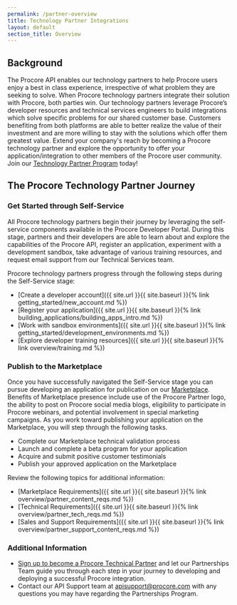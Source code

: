 ```yaml
---
permalink: /partner-overview
title: Technology Partner Integrations
layout: default
section_title: Overview
---
```


## Background

The Procore API enables our technology partners to help Procore users enjoy a best in class experience, irrespective of what problem they are seeking to solve.
When Procore technology partners integrate their solution with Procore, both parties win.
Our technology partners leverage Procore’s developer resources and technical services engineers to build integrations which solve specific problems for our shared customer base.
Customers benefiting from both platforms are able to better realize the value of their investment and are more willing to stay with the solutions which offer them greatest value.
Extend your company's reach by becoming a Procore technology partner and explore the opportunity to offer your application/integration to other members of the Procore user community.
Join our [Technology Partner Program](https://developers.procore.com/partner-signup) today!

## The Procore Technology Partner Journey

### Get Started through Self-Service

All Procore technology partners begin their journey by leveraging the self-service components available in the Procore Developer Portal.
During this stage, partners and their developers are able to learn about and explore the capabilities of the Procore API, register an application, experiment with a development sandbox, take advantage of various training resources, and request email support from our Technical Services team.

Procore technology partners progress through the following steps during the Self-Service stage:

- [Create a developer account]({{ site.url }}{{ site.baseurl }}{% link getting_started/new_account.md %})
- [Register your application]({{ site.url }}{{ site.baseurl }}{% link building_applications/building_apps_intro.md %})
- [Work with sandbox environments]({{ site.url }}{{ site.baseurl }}{% link getting_started/development_environments.md %})
- [Explore developer training resources]({{ site.url }}{{ site.baseurl }}{% link overview/training.md %})

### Publish to the Marketplace

Once you have successfully navigated the Self-Service stage you can pursue developing an application for publication on our [Marketplace](https://marketplace.procore.com/).
Benefits of Marketplace presence include use of the Procore Partner logo, the ability to post on Procore social media blogs, eligibility to participate in Procore webinars, and potential involvement in special marketing campaigns.
As you work toward publishing your application on the Marketplace, you will step through the following tasks.

- Complete our Marketplace technical validation process
- Launch and complete a beta program for your application
- Acquire and submit positive customer testimonials
- Publish your approved application on the Marketplace

Review the following topics for additional information:

- [Marketplace Requirements]({{ site.url }}{{ site.baseurl }}{% link overview/partner_content_reqs.md %})
- [Technical Requirements]({{ site.url }}{{ site.baseurl }}{% link overview/partner_tech_reqs.md %})
- [Sales and Support Requirements]({{ site.url }}{{ site.baseurl }}{% link overview/partner_support_content_reqs.md %})

### Additional Information

- [Sign up to become a Procore Technical Partner](https://developers.procore.com/partner-signup) and let our Partnerships Team guide you through each step in your journey to developing and deploying a successful Procore integration.
- Contact our API Support team at <apisupport@procore.com> with any questions you may have regarding the Partnerships Program.
